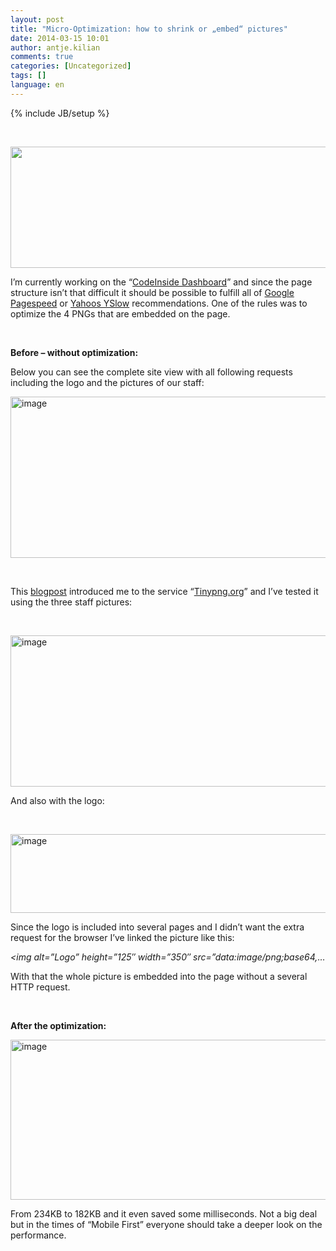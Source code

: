 ```yaml
---
layout: post
title: "Micro-Optimization: how to shrink or „embed“ pictures"
date: 2014-03-15 10:01
author: antje.kilian
comments: true
categories: [Uncategorized]
tags: []
language: en
---
```

{% include JB/setup %}
<p>&nbsp; <p><img style="alt=image.png" src="{{BASE_PATH}}/assets/wp-images-de/image1983-570x194.png" width="570" height="194"></p> <p>I’m currently working on the “<a href="http://www.codeinside.eu/">CodeInside Dashboard</a>” and since the page structure isn’t that difficult it should be possible to fulfill all of <a href="https://developers.google.com/speed/pagespeed/">Google Pagespeed</a> or <a href="http://developer.yahoo.com/yslow/">Yahoos YSlow</a> recommendations. One of the rules was to optimize the 4 PNGs that are embedded on the page. </p> <p>&nbsp; <p><b>Before – without optimization:</b> <p>Below you can see the complete site view with all following requests including the logo and the pictures of our staff: <p><img title="image" style="border-top: 0px; border-right: 0px; background-image: none; border-bottom: 0px; padding-top: 0px; padding-left: 0px; border-left: 0px; padding-right: 0px" border="0" alt="image" src="{{BASE_PATH}}/assets/wp-images-de/image_thumb1122.png" width="570" height="258"> <p>&nbsp; <p>This <a href="http://blog.pamelafox.org/2014/01/improving-front-page-performance.html">blogpost</a> introduced me to the service “<a href="https://tinypng.com/">Tinypng.org</a>” and I’ve tested it using the three staff pictures: <p>&nbsp; <p><img title="image" style="border-top: 0px; border-right: 0px; background-image: none; border-bottom: 0px; padding-top: 0px; padding-left: 0px; border-left: 0px; padding-right: 0px" border="0" alt="image" src="{{BASE_PATH}}/assets/wp-images-de/image_thumb1123.png" width="570" height="242"> <p>And also with the logo: <p>&nbsp; <p><img title="image" style="border-top: 0px; border-right: 0px; background-image: none; border-bottom: 0px; padding-top: 0px; padding-left: 0px; border-left: 0px; padding-right: 0px" border="0" alt="image" src="{{BASE_PATH}}/assets/wp-images-de/image_thumb1124.png" width="570" height="126"> <p>Since the logo is included into several pages and I didn’t want the extra request for the browser I’ve linked the picture like this: <p><em>&lt;img alt=”Logo” height=”125″ width=”350″ src=”data:image/png;base64,…</em> <p>With that the whole picture is embedded into the page without a several HTTP request. <p><b></b>&nbsp; <p><b>After the optimization:</b> <p><img title="image" style="border-top: 0px; border-right: 0px; background-image: none; border-bottom: 0px; padding-top: 0px; padding-left: 0px; border-left: 0px; padding-right: 0px" border="0" alt="image" src="{{BASE_PATH}}/assets/wp-images-de/image_thumb1125.png" width="570" height="256"> <p>From 234KB to 182KB and it even saved some milliseconds. Not a big deal but in the times of “Mobile First” everyone should take a deeper look on the performance.
